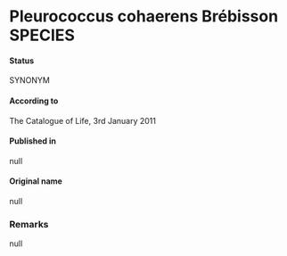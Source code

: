 # Pleurococcus cohaerens Brébisson SPECIES

#### Status
SYNONYM

#### According to
The Catalogue of Life, 3rd January 2011

#### Published in
null

#### Original name
null

### Remarks
null